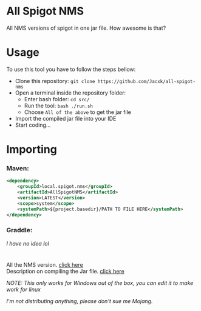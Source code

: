 # All Spigot NMS
All NMS versions of spigot in one jar file. How awesome is that?

# Usage
To use this tool you have to follow the steps bellow:
* Clone this repository: `git clone https://github.com/Jacxk/all-spigot-nms`
* Open a terminal inside the repository folder:
  * Enter bash folder: `cd src/`
  * Run the tool: `bash ./run.sh`
  * Choose `All of the above` to get the jar file
* Import the compiled jar file into your IDE
* Start coding...

# Importing
### Maven:
```xml
<dependency>
    <groupId>local.spigot.nms</groupId>
    <artifactId>AllSpigotNMS</artifactId>
    <version>LATEST</version>
    <scope>system</scope>
    <systemPath>${project.basedir}/PATH TO FILE HERE</systemPath>
</dependency>
```
### Graddle:
*I have no idea lol*

#
All the NMS version. [click here](/spigot_versions)\
Description on compiling the Jar file. [click here](/src)

*NOTE: This only works for Windows out of the box, you can edit it to make work for linux*

*I'm not distributing anything, please don't sue me Mojang.*
